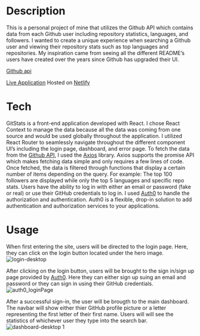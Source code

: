 # Description
This is a personal project of mine that utilizes the Github API which contains data from each Github user including repository statistics, languages, and followers. I wanted to create a unique experience when searching a Github user and viewing their repository stats such as top languages and repositories. My inspiration came from seeing all the different README’s users have created over the years since Github has upgraded their UI.

[Github api](https://docs.github.com/en/rest)

[Live Application](https://github-profile-finder-aaronrodi.netlify.app/)
Hosted on [Netlify]( https://www.netlify.com/)

# Tech
GitStats is a front-end application developed with React. I chose React Context to manage the data because all the data was coming from one source and would be used globally throughout the application. I utilized React Router to seamlessly navigate throughout the different component UI’s including the login page, dashboard, and error page. 
To fetch the data from the [Github API]( https://docs.github.com/en/rest), I used the [Axios](https://www.axios.com/) library. Axios supports the promise API which makes fetching data simple and only requires a few lines of code. Once fetched, the data is filtered through functions that display a certain number of items depending on the query. For example: The top 100 followers are displayed while only the top 5 languages and specific repo stats. 
Users have the ability to log in with either an email or password (fake or real) or use their GitHub credentials to log in. I used [Auth0](https://auth0.com/) to handle the authorization and authentication. Auth0 is a flexible, drop-in solution to add authentication and authorization services to your applications.

# Usage
When first entering the site, users will be directed to the login page. Here, they can click on the login button located under the hero image. 
![login-desktop](https://user-images.githubusercontent.com/73142998/201353979-a1bfcb71-6113-4481-ad5b-e1d858e37f1f.png)

After clicking on the login button, users will be brought to the sign in/sign up page provided by [Auth0](https://auth0.com/). Here they can either sign up suing an email and password or they can sign in using their GitHub credentials.
![auth0_loginPage](https://user-images.githubusercontent.com/73142998/201354632-59effbe0-e317-4139-9b5d-fbb57d83b508.png)

After a successful sign-in, the user will be brougth to the main dashboard. The navbar will show either thier GitHub profile picture or a letter representing the first letter of their first name. Users will will see the statistics of whichever user they type into the search bar.
![dashboard-desktop 1](https://user-images.githubusercontent.com/73142998/201355245-1e494a76-98a9-4370-8753-090553446aa1.png)
